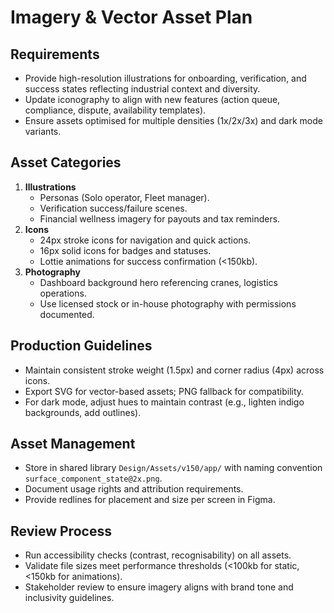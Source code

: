 # Imagery & Vector Asset Plan

## Requirements
- Provide high-resolution illustrations for onboarding, verification, and success states reflecting industrial context and diversity.
- Update iconography to align with new features (action queue, compliance, dispute, availability templates).
- Ensure assets optimised for multiple densities (1x/2x/3x) and dark mode variants.

## Asset Categories
1. **Illustrations**
   - Personas (Solo operator, Fleet manager).
   - Verification success/failure scenes.
   - Financial wellness imagery for payouts and tax reminders.
2. **Icons**
   - 24px stroke icons for navigation and quick actions.
   - 16px solid icons for badges and statuses.
   - Lottie animations for success confirmation (<150kb).
3. **Photography**
   - Dashboard background hero referencing cranes, logistics operations.
   - Use licensed stock or in-house photography with permissions documented.

## Production Guidelines
- Maintain consistent stroke weight (1.5px) and corner radius (4px) across icons.
- Export SVG for vector-based assets; PNG fallback for compatibility.
- For dark mode, adjust hues to maintain contrast (e.g., lighten indigo backgrounds, add outlines).

## Asset Management
- Store in shared library `Design/Assets/v150/app/` with naming convention `surface_component_state@2x.png`.
- Document usage rights and attribution requirements.
- Provide redlines for placement and size per screen in Figma.

## Review Process
- Run accessibility checks (contrast, recognisability) on all assets.
- Validate file sizes meet performance thresholds (<100kb for static, <150kb for animations).
- Stakeholder review to ensure imagery aligns with brand tone and inclusivity guidelines.
